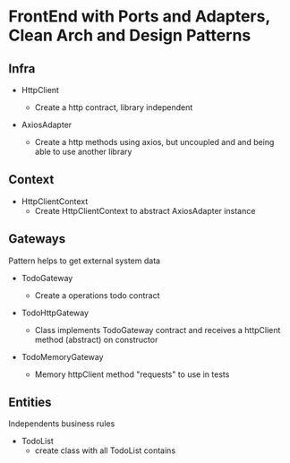 # FrontEnd with Ports and Adapters, Clean Arch and Design Patterns

## Infra
- HttpClient
    - Create a http contract, library independent

- AxiosAdapter
    - Create a http methods using axios, but uncoupled and and being able to use another library

## Context
- HttpClientContext
    - Create HttpClientContext to abstract AxiosAdapter instance

## Gateways
Pattern helps to get external system data

- TodoGateway
    - Create a operations todo contract

- TodoHttpGateway
    - Class implements TodoGateway contract and receives a httpClient method (abstract) on constructor

- TodoMemoryGateway
    - Memory httpClient method "requests" to use in tests

## Entities
Independents business rules

- TodoList
    - create class with all TodoList contains